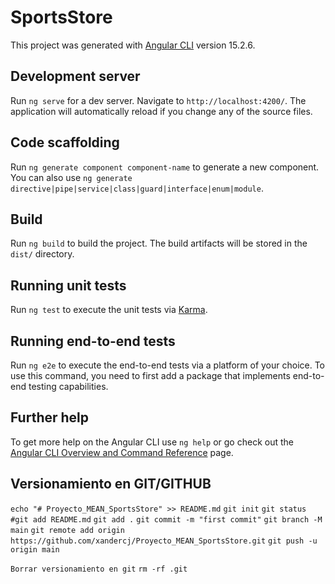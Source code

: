 # SportsStore

This project was generated with [Angular CLI](https://github.com/angular/angular-cli) version 15.2.6.

## Development server

Run `ng serve` for a dev server. Navigate to `http://localhost:4200/`. The application will automatically reload if you change any of the source files.

## Code scaffolding

Run `ng generate component component-name` to generate a new component. You can also use `ng generate directive|pipe|service|class|guard|interface|enum|module`.

## Build

Run `ng build` to build the project. The build artifacts will be stored in the `dist/` directory.

## Running unit tests

Run `ng test` to execute the unit tests via [Karma](https://karma-runner.github.io).

## Running end-to-end tests

Run `ng e2e` to execute the end-to-end tests via a platform of your choice. To use this command, you need to first add a package that implements end-to-end testing capabilities.

## Further help

To get more help on the Angular CLI use `ng help` or go check out the [Angular CLI Overview and Command Reference](https://angular.io/cli) page.


## Versionamiento en GIT/GITHUB

`echo "# Proyecto_MEAN_SportsStore" >> README.md`
`git init`
`git status`
`#git add README.md`
`git add .`
`git commit -m "first commit"`
`git branch -M main`
`git remote add origin https://github.com/xandercj/Proyecto_MEAN_SportsStore.git`
`git push -u origin main`

`Borrar versionamiento en git`
`rm -rf .git`
